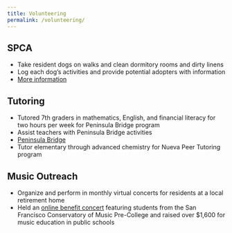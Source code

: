 ```yaml
---
title: Volunteering
permalink: /volunteering/
---
```

## SPCA
- Take resident dogs on walks and clean dormitory rooms and dirty linens
- Log each dog’s activities and provide potential adopters with information
- [More information](https://phs-spca.org/)

## Tutoring
- Tutored 7th graders in mathematics, English, and financial literacy for two hours per week for Peninsula Bridge program
- Assist teachers with Peninsula Bridge activities
- [Peninsula Bridge](https://www.peninsulabridge.org/)
- Tutor elementary through advanced chemistry for Nueva Peer Tutoring program

## Music Outreach
- Organize and perform in monthly virtual concerts for residents at a local retirement home
- Held an [online benefit concert](https://youtu.be/1GKF1WkvS0o?t=1573) featuring students from the San Francisco Conservatory of Music Pre-College and raised over $1,600 for music education in public schools
